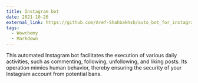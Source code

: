 ```yaml
---
title: Instagram bot
date: 2021-10-26
external_link: https://github.com/Aref-Shahbakhsh/auto_bot_for_instagram
tags:
  - Wowchemy
  - Markdown
---
```


This automated Instagram bot facilitates the execution of various daily activities, such as commenting, following, unfollowing, and liking posts. Its operation mimics human behavior, thereby ensuring the security of your Instagram account from potential bans.

<!--more-->
